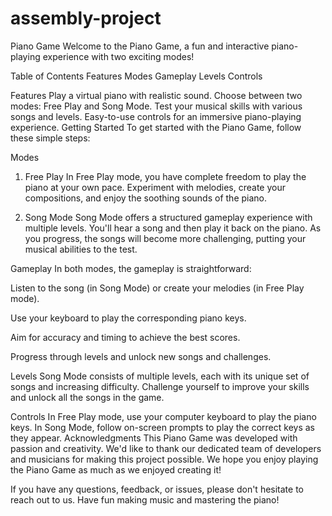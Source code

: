 # assembly-project
Piano Game
Welcome to the Piano Game, a fun and interactive piano-playing experience with two exciting modes!

Table of Contents
Features
Modes
Gameplay
Levels
Controls

Features
Play a virtual piano with realistic sound.
Choose between two modes: Free Play and Song Mode.
Test your musical skills with various songs and levels.
Easy-to-use controls for an immersive piano-playing experience.
Getting Started
To get started with the Piano Game, follow these simple steps:


Modes
1. Free Play
In Free Play mode, you have complete freedom to play the piano at your own pace. Experiment with melodies, create your compositions, and enjoy the soothing sounds of the piano.

2. Song Mode
Song Mode offers a structured gameplay experience with multiple levels. You'll hear a song and then play it back on the piano. As you progress, the songs will become more challenging, putting your musical abilities to the test.

Gameplay
In both modes, the gameplay is straightforward:

Listen to the song (in Song Mode) or create your melodies (in Free Play mode).

Use your keyboard to play the corresponding piano keys.

Aim for accuracy and timing to achieve the best scores.

Progress through levels and unlock new songs and challenges.

Levels
Song Mode consists of multiple levels, each with its unique set of songs and increasing difficulty. Challenge yourself to improve your skills and unlock all the songs in the game.

Controls
In Free Play mode, use your computer keyboard to play the piano keys.
In Song Mode, follow on-screen prompts to play the correct keys as they appear.
Acknowledgments
This Piano Game was developed with passion and creativity. We'd like to thank our dedicated team of developers and musicians for making this project possible. We hope you enjoy playing the Piano Game as much as we enjoyed creating it!

If you have any questions, feedback, or issues, please don't hesitate to reach out to us. Have fun making music and mastering the piano!
